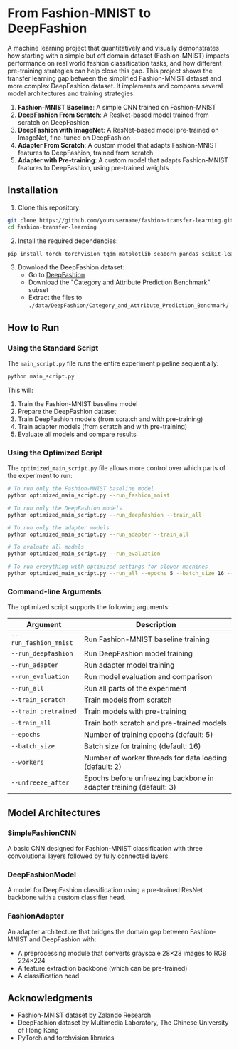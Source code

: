 # From Fashion-MNIST to DeepFashion

A machine learning project that quantitatively and visually demonstrates how starting with a simple but off domain dataset (Fashion-MNIST) impacts performance on real world fashion classification tasks, and how different pre-training strategies can help close this gap. This project shows the transfer learning gap between the simplified Fashion-MNIST dataset and more complex DeepFashion dataset. It implements and compares several model architectures and training strategies:

1. **Fashion-MNIST Baseline**: A simple CNN trained on Fashion-MNIST
2. **DeepFashion From Scratch**: A ResNet-based model trained from scratch on DeepFashion
3. **DeepFashion with ImageNet**: A ResNet-based model pre-trained on ImageNet, fine-tuned on DeepFashion
4. **Adapter From Scratch**: A custom model that adapts Fashion-MNIST features to DeepFashion, trained from scratch
5. **Adapter with Pre-training**: A custom model that adapts Fashion-MNIST features to DeepFashion, using pre-trained weights


## Installation

1. Clone this repository:
```bash
git clone https://github.com/yourusername/fashion-transfer-learning.git
cd fashion-transfer-learning
```

2. Install the required dependencies:
```bash
pip install torch torchvision tqdm matplotlib seaborn pandas scikit-learn numpy
```

3. Download the DeepFashion dataset:
   - Go to [DeepFashion](http://mmlab.ie.cuhk.edu.hk/projects/DeepFashion.html)
   - Download the "Category and Attribute Prediction Benchmark" subset
   - Extract the files to `./data/DeepFashion/Category_and_Attribute_Prediction_Benchmark/`

## How to Run

### Using the Standard Script

The `main_script.py` file runs the entire experiment pipeline sequentially:

```bash
python main_script.py
```

This will:
1. Train the Fashion-MNIST baseline model
2. Prepare the DeepFashion dataset
3. Train DeepFashion models (from scratch and with pre-training)
4. Train adapter models (from scratch and with pre-training)
5. Evaluate all models and compare results

### Using the Optimized Script

The `optimized_main_script.py` file allows more control over which parts of the experiment to run:

```bash
# To run only the Fashion-MNIST baseline model
python optimized_main_script.py --run_fashion_mnist

# To run only the DeepFashion models
python optimized_main_script.py --run_deepfashion --train_all

# To run only the adapter models
python optimized_main_script.py --run_adapter --train_all

# To evaluate all models
python optimized_main_script.py --run_evaluation

# To run everything with optimized settings for slower machines
python optimized_main_script.py --run_all --epochs 5 --batch_size 16 --workers 2
```

### Command-line Arguments

The optimized script supports the following arguments:

| Argument | Description |
|----------|-------------|
| `--run_fashion_mnist` | Run Fashion-MNIST baseline training |
| `--run_deepfashion` | Run DeepFashion model training |
| `--run_adapter` | Run adapter model training |
| `--run_evaluation` | Run model evaluation and comparison |
| `--run_all` | Run all parts of the experiment |
| `--train_scratch` | Train models from scratch |
| `--train_pretrained` | Train models with pre-training |
| `--train_all` | Train both scratch and pre-trained models |
| `--epochs` | Number of training epochs (default: 5) |
| `--batch_size` | Batch size for training (default: 16) |
| `--workers` | Number of worker threads for data loading (default: 2) |
| `--unfreeze_after` | Epochs before unfreezing backbone in adapter training (default: 3) |

## Model Architectures

### SimpleFashionCNN
A basic CNN designed for Fashion-MNIST classification with three convolutional layers followed by fully connected layers.

### DeepFashionModel
A model for DeepFashion classification using a pre-trained ResNet backbone with a custom classifier head.

### FashionAdapter
An adapter architecture that bridges the domain gap between Fashion-MNIST and DeepFashion with:
- A preprocessing module that converts grayscale 28×28 images to RGB 224×224
- A feature extraction backbone (which can be pre-trained)
- A classification head

## Acknowledgments

- Fashion-MNIST dataset by Zalando Research
- DeepFashion dataset by Multimedia Laboratory, The Chinese University of Hong Kong
- PyTorch and torchvision libraries